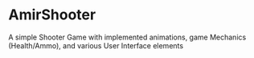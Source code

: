# AmirShooter
A simple Shooter Game with implemented animations, game Mechanics (Health/Ammo), and various User Interface elements 

